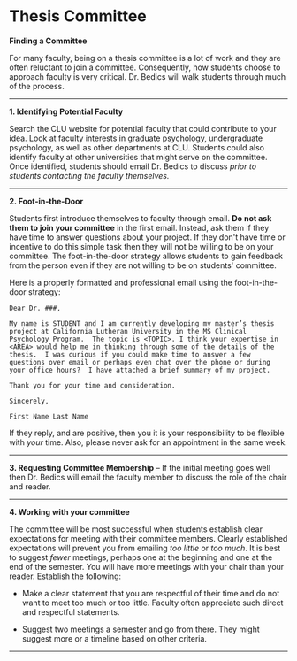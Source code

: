 # Thesis Committee

**Finding a Committee**

For many faculty, being on a thesis committee is a lot of work and they are often reluctant to join a committee. Consequently, how students choose to approach faculty is very critical. Dr. Bedics will walk students through much of the process. 

___

**1. Identifying Potential Faculty**

Search the CLU website for potential faculty that could contribute to your idea.  Look at faculty interests in graduate psychology, undergraduate psychology, as well as other departments at CLU.  Students could also identify faculty at other universities that might serve on the committee.  Once identified, students should email Dr. Bedics to discuss *prior to students contacting the faculty themselves.*

___

**2.	Foot-in-the-Door** 

Students first introduce themselves to faculty through email.  **Do not ask them to join your committee** in the first email.  Instead, ask them if they have time to answer questions about your project. If they don't have time or incentive to do this simple task then they will not be willing to be on your committee. The foot-in-the-door strategy allows students to gain feedback from the person even if they are not willing to be on students' committee.  

Here is a properly formatted and professional email using the foot-in-the-door strategy:

```
Dear Dr. ###,

My name is STUDENT and I am currently developing my master’s thesis project at California Lutheran University in the MS Clinical Psychology Program.  The topic is <TOPIC>. I think your expertise in <AREA> would help me in thinking through some of the details of the thesis.  I was curious if you could make time to answer a few questions over email or perhaps even chat over the phone or during your office hours?  I have attached a brief summary of my project.

Thank you for your time and consideration.

Sincerely,

First Name Last Name
```

If they reply, and are positive, then you it is your responsibility to be flexible with *your* time.  Also, please never ask for an appointment in the same week.  

___

**3.	Requesting Committee Membership** – If the initial meeting goes well then Dr. Bedics will email the faculty member to discuss the role of the chair and reader.  

___

**4. Working with your committee**

The committee will be most successful when students establish clear expectations for meeting with their committee members.  Clearly established expectations will prevent you from emailing *too little* or *too much*. It is best to suggest *fewer* meetings, perhaps one at the beginning and one at the end of the semester. You will have more meetings with your chair than your reader.  Establish the following:
  
  * Make a clear statement that you are respectful of their time and do not want to meet too much or too little.  Faculty often appreciate such direct and respectful statements. 
  
  * Suggest two meetings a semester and go from there.  They might suggest more or a timeline based on other criteria.

___











